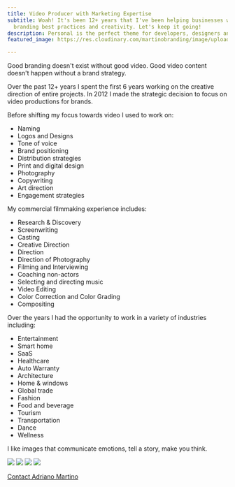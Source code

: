 ```yaml
---
title: Video Producer with Marketing Expertise
subtitle: Woah! It's been 12+ years that I've been helping businesses with a mix of
  branding best practices and creativity. Let's keep it going!
description: Personal is the perfect theme for developers, designers and other creatives.
featured_image: https://res.cloudinary.com/martinobranding/image/upload/v1555965383/adrianomartinocom/Adriano_Martino_Video_Marketing_rgg8m2.jpg

---
```

Good branding doesn't exist without good video. Good video content doesn't happen without a brand strategy.

Over the past 12+ years I spent the first 6 years working on the creative direction of entire projects. In 2012 I made the strategic decision to focus on video productions for brands.

Before shifting my focus towards video I used to work on:

* Naming
* Logos and Designs
* Tone of voice
* Brand positioning
* Distribution strategies
* Print and digital design
* Photography
* Copywriting
* Art direction
* Engagement strategies

My commercial filmmaking experience includes:

* Research & Discovery
* Screenwriting
* Casting
* Creative Direction
* Direction
* Direction of Photography
* Filming and Interviewing
* Coaching non-actors
* Selecting and directing music
* Video Editing
* Color Correction and Color Grading
* Compositing

Over the years I had the opportunity to work in a variety of industries including:

* Entertainment
* Smart home
* SaaS
* Healthcare
* Auto Warranty
* Architecture
* Home & windows
* Global trade
* Fashion
* Food and beverage
* Tourism
* Transportation
* Dance
* Wellness

I like images that communicate emotions, tell a story, make you think.

<div class="gallery" data-columns="3"> <img src="https://res.cloudinary.com/martinobranding/image/upload/v1555990768/adrianomartinocom/photo_selection/fos7hkcxglae4pxcbvmi.jpg"> <img src="https://res.cloudinary.com/martinobranding/image/upload/v1555990768/adrianomartinocom/photo_selection/fwpbzntkuoqqncbh7z1b.jpg"> <img src="https://res.cloudinary.com/martinobranding/image/upload/v1555990768/adrianomartinocom/photo_selection/vhpcvcinmmrofmlguyqb.jpg"> <img src="https://res.cloudinary.com/martinobranding/image/upload/v1555990768/adrianomartinocom/photo_selection/fpa7q2gkuxxw7k72bhkv.jpg"> </div>

<a href="/contact" class="button button--large">Contact Adriano Martino</a>